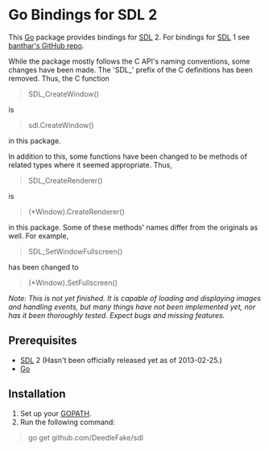 Go Bindings for SDL 2
=====================

This [Go][golang] package provides bindings for [SDL][sdl] 2. For bindings for [SDL][sdl] 1 see [banthar's GitHub repo][Go-SDL].

While the package mostly follows the C API's naming conventions, some changes have been made.
The 'SDL\_' prefix of the C definitions has been removed. Thus, the C function

> SDL\_CreateWindow()

is

> sdl.CreateWindow()

in this package.

In addition to this, some functions have been changed to be methods of related types where it seemed appropriate. Thus,

> SDL\_CreateRenderer()

is

> (\*Window).CreateRenderer()

in this package. Some of these methods' names differ from the originals as well. For example,

> SDL\_SetWindowFullscreen()

has been changed to

> (\*Window).SetFullscreen()

_Note: This is not yet finished. It is capable of loading and displaying images and handling events, but many things have not been implemented yet, nor has it been thoroughly tested. Expect bugs and missing features._

Prerequisites
-------------

 * [SDL][sdl] 2 (Hasn't been officially released yet as of 2013-02-25.)
 * [Go][golang]

Installation
------------

 1. Set up your [GOPATH](http://golang.org/cmd/go/#hdr-GOPATH_environment_variable).
 2. Run the following command:

> go get github.com/DeedleFake/sdl

[golang]: http://www.golang.org
[sdl]: http://www.libsdl.org
[Go-SDL]: https://www.github.com/banthar/Go-SDL
